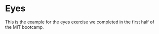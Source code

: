 # Eyes
This is the example for the eyes exercise we completed in the first half of the MIT bootcamp.
